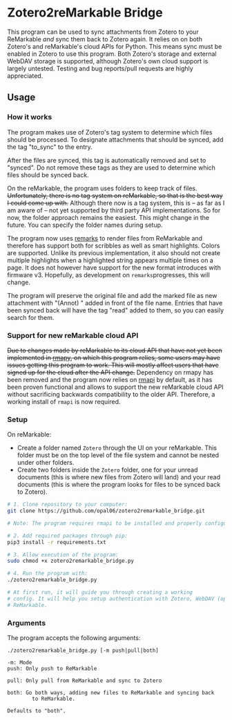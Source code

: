 # Zotero2reMarkable Bridge

This program can be used to sync attachments from Zotero to your ReMarkable
*and* sync them back to Zotero again.
It relies on on both Zotero's and reMarkable's cloud APIs for Python. This means
sync must be enabled in Zotero to use this program. Both Zotero's storage and external WebDAV storage is supported, 
although Zotero's own cloud support is largely untested. Testing and bug reports/pull requests are highly appreciated.

## Usage 

### How it works

The program makes use of Zotero's tag system to determine which files should be processed.
To designate attachments that should be synced, add the tag "to_sync" to the entry.

After the files are synced, this tag is automatically removed and set to "synced".
Do not remove these tags as they are used to determine which files should be synced back.

On the reMarkable, the program uses folders to keep track of files. ~~Unfortunately, there
is no tag system on reMarkable, so that is the best way I could come up with.~~ Although there now is a tag system, this is – as far as I am aware of – not yet supported by third party API implementations. So for now, the folder approach remains the easiest. This might change in the future. You can specify the folder names
during setup.

The program now uses [remarks](https://github.com/lucasrla/remarks.git) to render files from ReMarkable and therefore has support both for scribbles as well as smart highlights. Colors are supported. Unlike its previous implementation, it also should not create multiple highlights when a highlighted string appears multiple times on a page. It does not however have support for the new format introduces with firmware v3. Hopefully, as development on `remarks`progresses, this will change.

The program will preserve the original file and add the marked file as new attachment with "(Annot) " added in front of the file name.
Entries that have been synced back will have the tag "read" added to them, so you can easily search for them.

### Support for new reMarkable cloud API
~~Due to changes made by reMarkable to its cloud API that have not yet been implemented in [rmapy](https://github.com/subutux/rmapy/), on which this program relies, some users may have issues getting this program to work. This will mostly affect users that have signed up for the cloud after the API change.~~
Dependency on rmapy has been removed and the program now relies on [rmapi](https://github.com/juruen/rmapi) by default, as it has been proven functional and allows to support the new reMarkable cloud API without sacrificing backwards compatibility to the older API. Therefore, a working install of `rmapi` is now required. 

### Setup

On reMarkable:
- Create a folder named `Zotero` through the UI on your reMarkable. This folder must be on the top level of the file system and cannot be nested under other folders.
- Create two folders inside the `Zotero` folder, one for your unread documents (this is where new files from Zotero will land) and your read documents (this is where the program looks for files to be synced back to Zotero). 

```bash
# 1. Clone repository to your computer:
git clone https://github.com/opal06/zotero2remarkable_bridge.git

# Note: The program requires rmapi to be installed and properly configured. Please refer to rmapi's [Readme](https://github.com/juruen/rmapi/blob/master/README.md) for instructions.

# 2. Add required packages through pip:
pip3 install -r requirements.txt

# 3. Allow execution of the program:
sudo chmod +x zotero2remarkable_bridge.py

# 4. Run the program with:
./zotero2remarkable_bridge.py

# At first run, it will guide you through creating a working
# config. It will help you setup authentication with Zotero, WebDAV (optional), and
# ReMarkable.
```

### Arguments

The program accepts the following arguments:

```
./zotero2remarkable_bridge.py [-m push|pull|both]

-m: Mode
push: Only push to ReMarkable

pull: Only pull from ReMarkable and sync to Zotero

both: Go both ways, adding new files to ReMarkable and syncing back
        to ReMarkable.
        
Defaults to "both".
```
